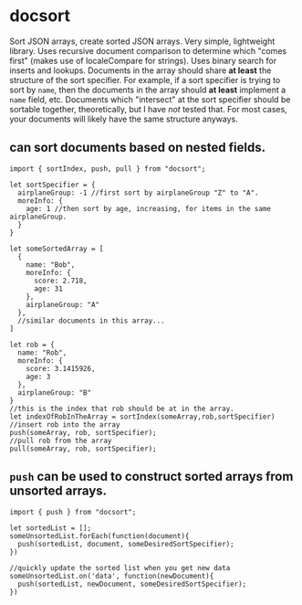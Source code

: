 # docsort
Sort JSON arrays, create sorted JSON arrays.
Very simple, lightweight library. Uses recursive document comparison to determine which "comes first" (makes use of localeCompare for strings). Uses binary search for inserts and lookups.
Documents in the array should share **at least** the structure of the sort specifier. For example, if a sort specifier is trying to sort by `name`, then the documents in the array should **at least** implement a `name` field, etc. Documents which "intersect" at the sort specifier should be sortable together, theoretically, but I have *not* tested that. For most cases, your documents will likely have the same structure anyways. 

## can sort documents based on nested fields.
```
import { sortIndex, push, pull } from "docsort";

let sortSpecifier = {
  airplaneGroup: -1 //first sort by airplaneGroup "Z" to "A".
  moreInfo: {
    age: 1 //then sort by age, increasing, for items in the same airplaneGroup.
  }
}

let someSortedArray = [
  {
    name: "Bob", 
    moreInfo: {
      score: 2.718,
      age: 31
    },
    airplaneGroup: "A"
  },
  //similar documents in this array...
]

let rob = {
  name: "Rob",
  moreInfo: {
    score: 3.1415926,
    age: 3
  },
  airplaneGroup: "B"
}
//this is the index that rob should be at in the array.
let indexOfRobInTheArray = sortIndex(someArray,rob,sortSpecifier)
//insert rob into the array
push(someArray, rob, sortSpecifier);
//pull rob from the array
pull(someArray, rob, sortSpecifier);
```

## `push` can be used to construct sorted arrays from unsorted arrays.
```
import { push } from "docsort";

let sortedList = [];
someUnsortedList.forEach(function(document){
  push(sortedList, document, someDesiredSortSpecifier);
})

//quickly update the sorted list when you get new data
someUnsortedList.on('data', function(newDocument){
  push(sortedList, newDocument, someDesiredSortSpecifier);
})
```